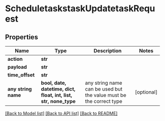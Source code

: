 # ScheduletaskstaskUpdatetaskRequest


## Properties
Name | Type | Description | Notes
------------ | ------------- | ------------- | -------------
**action** | **str** |  | 
**payload** | **str** |  | 
**time_offset** | **str** |  | 
**any string name** | **bool, date, datetime, dict, float, int, list, str, none_type** | any string name can be used but the value must be the correct type | [optional]

[[Back to Model list]](../README.md#documentation-for-models) [[Back to API list]](../README.md#documentation-for-api-endpoints) [[Back to README]](../README.md)



